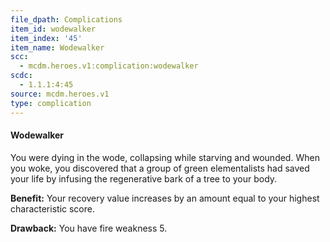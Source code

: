 ```yaml
---
file_dpath: Complications
item_id: wodewalker
item_index: '45'
item_name: Wodewalker
scc:
  - mcdm.heroes.v1:complication:wodewalker
scdc:
  - 1.1.1:4:45
source: mcdm.heroes.v1
type: complication
---
```


#### Wodewalker

You were dying in the wode, collapsing while starving and wounded. When you woke, you discovered that a group of green elementalists had saved your life by infusing the regenerative bark of a tree to your body.

**Benefit:** Your recovery value increases by an amount equal to your highest characteristic score.

**Drawback:** You have fire weakness 5.
